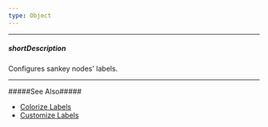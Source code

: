 ```yaml
---
type: Object
---
```

---
##### shortDescription
Configures sankey nodes' labels.

---
#####See Also#####
- [Colorize Labels](/concepts/05%20Widgets/Sankey/15%20Node%20Labels/03%20Colorize%20Labels.md '/Documentation/Guide/Widgets/Sankey/Node_Labels/Colorize_Labels/')
- [Customize Labels](/concepts/05%20Widgets/Sankey/15%20Node%20Labels/05%20Customize%20Labels.md '/Documentation/Guide/Widgets/Sankey/Node_Labels/Customize_Labels/')